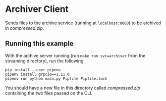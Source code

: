 # Archiver Client

Sends files to the archive service (running at `localhost:8080`) to be archived in _compressed.zip_.

## Running this example

With the archive server running (run `make run svc=archiver` from the streaming directory), run the following:

```
pip install --user pipenv
pipenv install grpcio==1.11.0
pipenv run python main.py Pipfile Pipfile.lock
```

You should have a new file in this directory called _compressed.zip_ containing the two files passed on the CLI.
